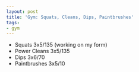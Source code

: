 ```yaml
---
layout: post
title: 'Gym: Squats, Cleans, Dips, Paintbrushes'
tags:
- gym
---
```


- Squats 3x5/135 (working on my form)
- Power Cleans 3x5/135
- Dips 3x6/70
- Paintbrushes 3x5/10
